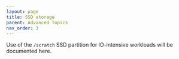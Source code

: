 ```yaml
---
layout: page
title: SSD storage 
parent: Advanced Topics
nav_order: 3
---
```


Use of the `/scratch` SSD partition for IO-intensive workloads will be documented here.